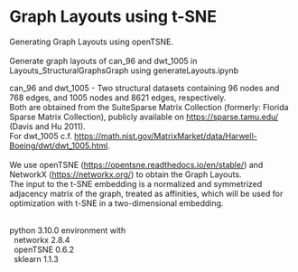 # Graph Layouts using t-SNE

Generating Graph Layouts using openTSNE.<br>
<br>
Generate graph layouts of can_96 and dwt_1005 in Layouts_StructuralGraphsGraph using generateLayouts.ipynb<br>

can_96 and dwt_1005 - Two structural datasets containing 96 nodes and 768 edges, and 1005 nodes and 8621 edges, respectively. <br> Both are obtained from the SuiteSparse Matrix Collection (formerly: Florida Sparse Matrix Collection),
publicly available on https://sparse.tamu.edu/ (Davis and Hu 2011). <br>
For dwt_1005 c.f. https://math.nist.gov/MatrixMarket/data/Harwell-Boeing/dwt/dwt_1005.html. <br>
<br>
We use openTSNE (https://opentsne.readthedocs.io/en/stable/) and NetworkX (https://networkx.org/) to obtain the Graph Layouts.<br>
The input to the t-SNE embedding is a normalized and symmetrized adjacency matrix of the graph, treated as affinities, which will be used for optimization with t-SNE in a two-dimensional embedding.<br>

<br>
python 3.10.0 environment with<br>
&nbsp; networkx 2.8.4 <br>
&nbsp; openTSNE 0.6.2 <br>
&nbsp; sklearn 1.1.3 <br>
